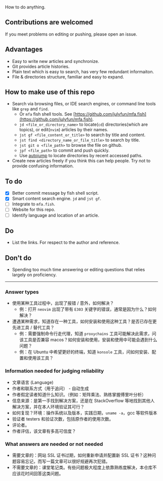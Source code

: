How to do anything.

## Contributions are welcomed

If you meet problems on editing or pushing, please open an issue.

## Advantages

- Easy to write new articles and synchronize.
- Git provides article histories.
- Plain text which is easy to search, has very few redundant informaiton.
- File & directories structure, familiar and easy to expand. 

## How to make use of this repo

- Search via browsing files, or IDE search engines, or command line tools like `grep` and `find`.
    - Or `mfa` fish shell tools. See [https://github.com/julyfun/mfa.fish](https://github.com/julyfun/mfa.fish).
    - `jd <file_or_directory_name>` to locate(`cd`) directories(which are topics), or edit(`nvim`) articles by their names.
    - `jst gf <file_content_or_title>` to search by title and content.
    - `jst find <directory_name_or_file_title>` to search by title.
    - `jst git o <file_path>` to browse the file on github.
    - `jpf <file_path>` to commit and push quickly.
    - Use [autojump](https://github.com/wting/autojump) to locate directories by recent accessed paths.
- Create new articles freely if you think this can help people. Try not to provide confusing information.

## To do

- [x] Better commit message by fish shell script.
- [x] Smart content search engine. `jd` and `jst gf`.
- [ ] Integrate to `mfa.fish`.
- [ ] Website for this repo.
- [ ] Identify language and location of an article.

## Do

- List the links. For respect to the author and reference.

## Don't do

- Spending too much time answering or editing questions that relies largely on proficiency.

---

### Answer types

- 使用某种工具过程中，出现了报错 / 意外，如何解决？
    - 例：打开 `neovim` 出现了带有 `E303` 关键字的错误，通常是因为什么？如何解决？
- 遭遇某种需求，知道存在一种工具，如何安装和使用这种工具？是否已存在更先进工具 / 替代工具？
    - 例：需要强制命令行走代理，知道 `proxychains` 工具可能解决此需求，问该工具是否兼容 macos？如何安装和使用，安装和使用中可能会遇到什么问题？
    - 例：在 Ubuntu 中希望更好的终端，知道 `konsole` 工具，问如何安装、配置和使用该工具？

### Information needed for judging reliability

- 文章语言 (Language)
- 作者和联系方式（用于追问） - 自动生成
- 作者假定读者知道什么知识。（例如：矩阵乘法、熟练掌握傅里叶分析）
- 信息来源：是第一手找到解决方案，还是在 StackOverflow 等地找到其他人解决方案，并在本人环境验证其可行？
- 如何复现？环境：操作系统以及版本，实践日期，`uname -a`，gcc 等软件版本
- 验证者 testers 和验证次数，包括原作者的使用次数。
- 评论者。
- 作者评估，该文章有多高可信度？

### What answers are needed or not needed

- 需要文章的：网站 SSL 证书过期，如何重新申请并配置新 SSL 证书？这种问题容易忘记，而写一篇文章可以很好规避再次犯错。
- 不需要文章的：课堂笔记类。有些问题极大程度上依靠熟练度解决，本仓库不应该花时间回答这类问题。

